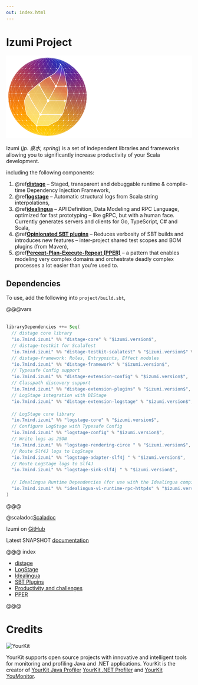 ```yaml
---
out: index.html
---
```

Izumi Project
=============

![izumi-logo](media/izumi-logo-full.png)

Izumi (*jp. 泉水, spring*) is a set of independent libraries and frameworks allowing you to significantly increase productivity of your Scala development.

including the following components:

1. @ref[**distage**](distage/00_distage.md) – Staged, transparent and debuggable runtime & compile-time Dependency Injection Framework,
2. @ref[**logstage**](logstage/00_logstage.md) – Automatic structural logs from Scala string interpolations,
3. @ref[**idealingua**](idealingua/00_idealingua.md) – API Definition, Data Modeling and RPC Language, optimized for fast prototyping – like gRPC, but with a human face. Currently generates servers and clients for Go, TypeScript, C# and Scala,
4. @ref[**Opinionated SBT plugins**](sbt/00_sbt.md) – Reduces verbosity of SBT builds and introduces new features – inter-project shared test scopes and BOM plugins (from Maven),
5. @ref[**Percept-Plan-Execute-Repeat (PPER)**](pper/00_pper.md) – a pattern that enables modeling very complex domains and orchestrate deadly complex processes a lot easier than you're used to.

Dependencies
------------

To use, add the following into `project/build.sbt`,

@@@vars
```scala

libraryDependencies ++= Seq(
  // distage core library
  "io.7mind.izumi" %% "distage-core" % "$izumi.version$",
  // distage-testkit for ScalaTest
  "io.7mind.izumi" %% "distage-testkit-scalatest" % "$izumi.version$" % Test,
  // distage-framework: Roles, Entrypoints, Effect modules
  "io.7mind.izumi" %% "distage-framework" % "$izumi.version$",
  // Typesafe Config support
  "io.7mind.izumi" %% "distage-extension-config" % "$izumi.version$",
  // Classpath discovery support
  "io.7mind.izumi" %% "distage-extension-plugins" % "$izumi.version$",
  // LogStage integration with DIStage
  "io.7mind.izumi" %% "distage-extension-logstage" % "$izumi.version$",
  
  // LogStage core library
  "io.7mind.izumi" %% "logstage-core" % "$izumi.version$",
  // Configure LogStage with Typesafe Config
  "io.7mind.izumi" %% "logstage-config" % "$izumi.version$",
  // Write logs as JSON
  "io.7mind.izumi" %% "logstage-rendering-circe " % "$izumi.version$",
  // Route Slf4J logs to LogStage
  "io.7mind.izumi" %% "logstage-adapter-slf4j " % "$izumi.version$",
  // Route LogStage logs to Slf4J
  "io.7mind.izumi" %% "logstage-sink-slf4j " % "$izumi.version$",
  
  // Idealingua Runtime Dependencies (for use with the Idealingua compiler)
  "io.7mind.izumi" %% "idealingua-v1-runtime-rpc-http4s" % "$izumi.version$",
)
```
@@@

@scaladoc[Scaladoc](izumi.index)

Izumi on [GitHub](https://github.com/7mind/izumi)

Latest SNAPSHOT [documentation](https://izumi.7mind.io/latest/snapshot/doc/)

@@@ index

* [distage](distage/00_distage.md)
* [LogStage](logstage/00_logstage.md)
* [Idealingua](idealingua/00_idealingua.md)
* [SBT Plugins](sbt/00_sbt.md)
* [Productivity and challenges](manifesto/00_manifesto.md)
* [PPER](pper/00_pper.md)

@@@

Credits
=======

![YourKit](https://www.yourkit.com/images/yklogo.png)

YourKit supports open source projects with innovative and intelligent tools 
for monitoring and profiling Java and .NET applications.
YourKit is the creator of [YourKit Java Profiler](https://www.yourkit.com/java/profiler/) 
[YourKit .NET Profiler](https://www.yourkit.com/.net/profiler/) and 
[YourKit YouMonitor](https://www.yourkit.com/youmonitor/).
